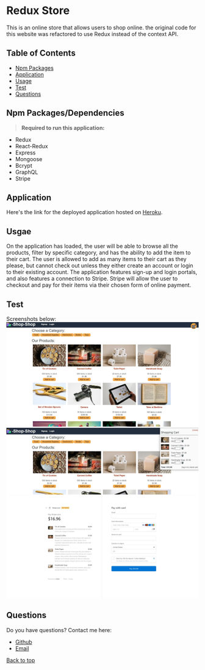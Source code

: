 # Redux Store

This is an online store that allows users to shop online. the original code for this website was refactored to use Redux instead of the context API. 



## Table of Contents
* [Npm Packages](#Npm-Packages/Dependencies)
* [Application](#Application)
* [Usage](#Usage)
* [Test](#Test)
* [Questions](#Questions)

## Npm Packages/Dependencies 
><b>Required to run this application:</b>
* Redux
* React-Redux
* Express
* Mongoose 
* Bcrypt
* GraphQL 
* Stripe
 
## Application
Here's the link for the deployed application hosted on [Heroku](https://ancient-coast-25813.herokuapp.com/).


## Usgae
On the application has loaded, the user will be able to browse all the products, filter by specific category, and has the ability to add the item to their cart. The user is allowed to add as many items to their cart as they please, but cannot check out unless they either create an account or login to their existing account. The application features sign-up and login portals, and also features a connection to Stripe. Stripe will allow the user to checkout and pay for their items via their chosen form of online payment.


## Test

Screenshots below:</b>
<img src="./images/screenshot1.jpg">
<img src="./images/screenshot2.jpg">
<img src="./images/screenshot3.jpg">






## Questions
Do you have questions? Contact me here:
* [Github](https://github.com/jameleggleston)
* [Email](jamel.eggleston@gmail.com)



[Back to top](#Redux-Store)
